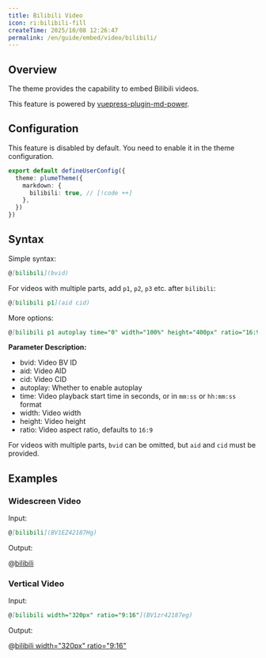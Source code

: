 ```yaml
---
title: Bilibili Video
icon: ri:bilibili-fill
createTime: 2025/10/08 12:26:47
permalink: /en/guide/embed/video/bilibili/
---
```


## Overview

The theme provides the capability to embed Bilibili videos.

This feature is powered by [vuepress-plugin-md-power](../../config/plugins/markdownPower.md).

## Configuration

This feature is disabled by default. You need to enable it in the theme configuration.

```ts title=".vuepress/config.ts"
export default defineUserConfig({
  theme: plumeTheme({
    markdown: {
      bilibili: true, // [!code ++]
    },
  })
})
```

## Syntax

Simple syntax:

```md
@[bilibili](bvid)
```

For videos with multiple parts, add `p1`, `p2`, `p3` etc. after `bilibili`:

```md
@[bilibili p1](aid cid)
```

More options:

```md
@[bilibili p1 autoplay time="0" width="100%" height="400px" ratio="16:9"](bvid aid cid)
```

**Parameter Description:**

- bvid: Video BV ID
- aid: Video AID
- cid: Video CID
- autoplay: Whether to enable autoplay
- time: Video playback start time in seconds, or in `mm:ss` or `hh:mm:ss` format
- width: Video width
- height: Video height
- ratio: Video aspect ratio, defaults to `16:9`

For videos with multiple parts, `bvid` can be omitted, but `aid` and `cid` must be provided.

## Examples

### Widescreen Video

Input:

```md
@[bilibili](BV1EZ42187Hg)
```

Output:

@[bilibili](BV1EZ42187Hg)

### Vertical Video

Input:

```md
@[bilibili width="320px" ratio="9:16"](BV1zr42187eg)
```

Output:

@[bilibili width="320px" ratio="9:16"](BV1zr42187eg)
